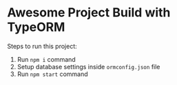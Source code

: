 # Awesome Project Build with TypeORM

Steps to run this project:

1. Run `npm i` command
2. Setup database settings inside `ormconfig.json` file
3. Run `npm start` command